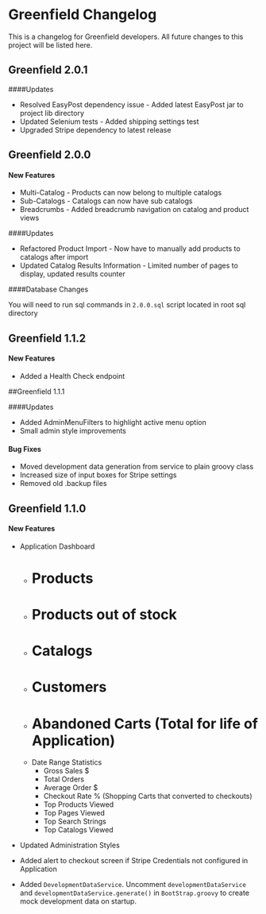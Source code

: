 # Greenfield Changelog

This is a changelog for Greenfield developers.  All future changes to this project will be listed here.


## Greenfield 2.0.1

####Updates

* Resolved EasyPost dependency issue - Added latest EasyPost jar to project lib directory
* Updated Selenium tests - Added shipping settings test
* Upgraded Stripe dependency to latest release




## Greenfield 2.0.0

#### New Features

* Multi-Catalog - Products can now belong to multiple catalogs
* Sub-Catalogs - Catalogs can now have sub catalogs
* Breadcrumbs - Added breadcrumb navigation on catalog and product views


####Updates

* Refactored Product Import - Now have to manually add products to catalogs after import
* Updated Catalog Results Information - Limited number of pages to display, updated results counter


####Database Changes

You will need to run sql commands in `2.0.0.sql` script located in root sql directory





## Greenfield 1.1.2

#### New Features

* Added a Health Check endpoint






##Greenfield 1.1.1

####Updates
* Added AdminMenuFilters to highlight active menu option
* Small admin style improvements

#### Bug Fixes
* Moved development data generation from service to plain groovy class
* Increased size of input boxes for Stripe settings
* Removed old .backup files





## Greenfield 1.1.0

#### New Features

* Application Dashboard
	* # Products
	* # Products out of stock
	* # Catalogs
	* # Customers
	* # Abandoned Carts (Total for life of Application)
	* Date Range Statistics
		* Gross Sales $
		* Total Orders
		* Average Order $
		* Checkout Rate % (Shopping Carts that converted to checkouts)
		* Top Products Viewed
		* Top Pages Viewed
		* Top Search Strings
		* Top Catalogs Viewed
		
* Updated Administration Styles
* Added alert to checkout screen if Stripe Credentials not configured in Application
* Added `DevelopmentDataService`.  Uncomment `developmentDataService` and `developmentDataService.generate()` in `BootStrap.groovy` to create mock development data on startup.  
